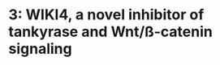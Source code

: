3: WIKI4, a novel inhibitor of tankyrase and Wnt/ß-catenin signaling
====================================================================


